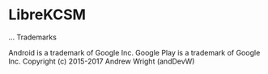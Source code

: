 # LibreKCSM
...
Trademarks

Android is a trademark of Google Inc.
Google Play is a trademark of Google Inc.
Copyright (c) 2015-2017 Andrew Wright (andDevW)
